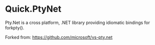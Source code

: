 # Quick.PtyNet
Pty.Net is a cross platform, .NET library providing idiomatic bindings for forkpty().

Forked from: https://github.com/microsoft/vs-pty.net
